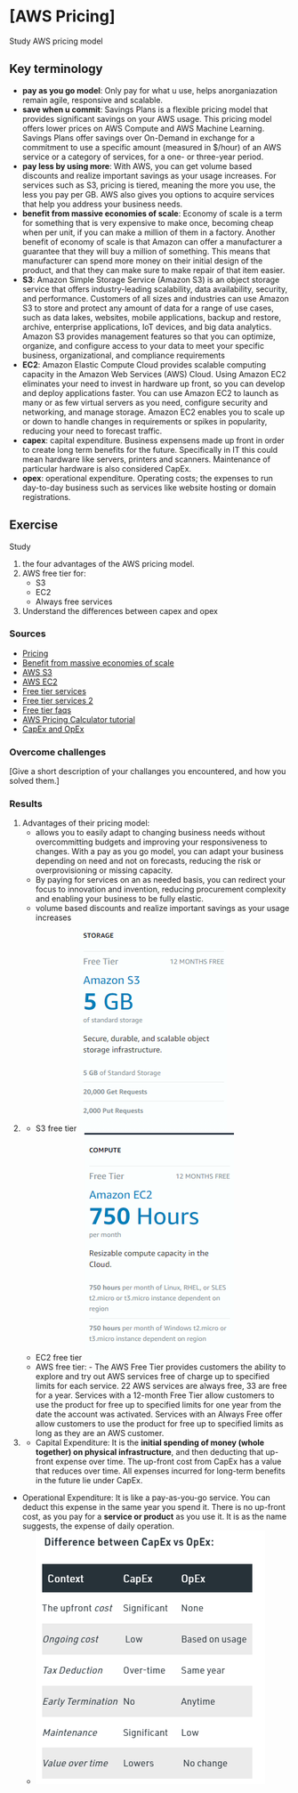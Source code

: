 # [AWS Pricing]
Study AWS pricing model 

## Key terminology
- **pay as you go model**: Only pay for what u use, helps anorganiazation remain agile, responsive and scalable. 
- **save when u commit**: Savings Plans is a flexible pricing model that provides significant savings on your AWS usage. This pricing model offers lower prices on AWS Compute and AWS Machine Learning. Savings Plans offer savings over On-Demand in exchange for a commitment to use a specific amount (measured in $/hour) of an AWS service or a category of services, for a one- or three-year period.
- **pay less by using more**: With AWS, you can get volume based discounts and realize important savings as your usage increases. For services such as S3, pricing is tiered, meaning the more you use, the less you pay per GB. AWS also gives you options to acquire services that help you address your business needs.
- **benefit from massive economies of scale**: Economy of scale is a term for something that is very expensive to make once, becoming cheap when per unit, if you can make a million of them in a factory. Another benefit of economy of scale is that Amazon can offer a manufacturer a guarantee that they will buy a million of something. This means that manufacturer can spend more money on their initial design of the product, and that they can make sure to make repair of that item easier. 
- **S3**: Amazon Simple Storage Service (Amazon S3) is an object storage service that offers industry-leading scalability, data availability, security, and performance. Customers of all sizes and industries can use Amazon S3 to store and protect any amount of data for a range of use cases, such as data lakes, websites, mobile applications, backup and restore, archive, enterprise applications, IoT devices, and big data analytics. Amazon S3 provides management features so that you can optimize, organize, and configure access to your data to meet your specific business, organizational, and compliance requirements
- **EC2**: Amazon Elastic Compute Cloud provides scalable computing capacity in the Amazon Web Services (AWS) Cloud. Using Amazon EC2 eliminates your need to invest in hardware up front, so you can develop and deploy applications faster. You can use Amazon EC2 to launch as many or as few virtual servers as you need, configure security and networking, and manage storage. Amazon EC2 enables you to scale up or down to handle changes in requirements or spikes in popularity, reducing your need to forecast traffic.
- **capex**: capital expenditure. Business expensens made up front in order to create long term benefits for the future. Specifically in IT this could mean hardware like servers, printers and scanners. Maintenance of particular hardware is also considered CapEx.
- **opex**: operational expenditure. Operating costs; the expenses to run day-to-day business such as services like website hosting or domain registrations. 

## Exercise
Study 
1. the four advantages of the AWS pricing model.
2. AWS free tier for:
   - S3
   - EC2
   - Always free services
3. Understand the differences between capex and opex

### Sources
- [Pricing](https://aws.amazon.com/pricing/)
- [Benefit from massive economies of scale](https://acloudguru.com/forums/aws-certified-cloud-practitioner/benefit-from-massive-economies-of-scale-can-someone-explain-this-to-me-in-more-detail-please)
- [AWS S3](https://www.youtube.com/watch?v=77lMCiiMilo)
- [AWS EC2](https://www.youtube.com/watch?v=TsRBftzZsQo)
- [Free tier services](https://aws.amazon.com/free/?all-free-tier.sort-by=item.additionalFields.SortRank&all-free-tier.sort-order=asc&awsf.Free%20Tier%20Types=tier%23always-free&awsf.Free%20Tier%20Categories=*all&awsm.page-all-free-tier=3)
- [Free tier services 2](https://capiche.com/q/what-does-the-aws-free-tier-include)
- [Free tier faqs](https://aws.amazon.com/free/free-tier-faqs/)
- [AWS Pricing Calculator tutorial](https://www.youtube.com/watch?v=JWz4eCczCkQ)
- [CapEx and OpEx](https://www.youtube.com/watch?v=dLplo_mPc1Q)

### Overcome challenges
[Give a short description of your challanges you encountered, and how you solved them.]

### Results
1. Advantages of their pricing model:  
   - allows you to easily adapt to changing business needs without overcommitting budgets and improving your responsiveness to changes. With a pay as you go model, you can adapt your business depending on need and not on forecasts, reducing the risk or overprovisioning or missing capacity.
   - By paying for services on an as needed basis, you can redirect your focus to innovation and invention, reducing procurement complexity and enabling your business to be fully elastic.
   - volume based discounts and realize important savings as your usage increases
2. - S3 free tier ![s3 free tier](../../00_includes/AWS/01/FreeTier_S3.png)
   - EC2 free tier ![EC2 free tier](../../00_includes/AWS/01/FreeTier_EC2.png)
   - AWS free tier: - The AWS Free Tier provides customers the ability to explore and try out AWS services free of charge up to specified limits for each service. 22 AWS services are always free, 33 are free for a year. Services with a 12-month Free Tier allow customers to use the product for free up to specified limits for one year from the date the account was activated. Services with an Always Free offer allow customers to use the product for free up to specified limits as long as they are an AWS customer. 
3. - Capital Expenditure: It is the **initial spending of money (whole together) on physical infrastructure**, and then deducting that up-front expense over time. The up-front cost from CapEx has a value that reduces over time. All expenses incurred for long-term benefits in the future lie under CapEx.
- Operational Expenditure: It is like a pay-as-you-go service. You can deduct this expense in the same year you spend it. There is no up-front cost, as you pay for a **service or product** as you use it. It is as the name suggests, the expense of daily operation.
  - ![differences capex and opex](../../00_includes/AWS/01/DifferenceCapexOpex.png)

